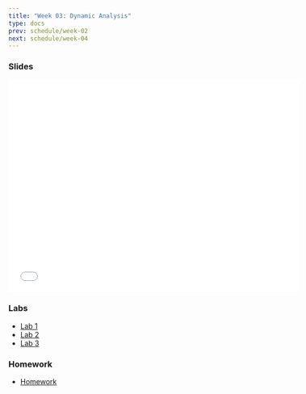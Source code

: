 ```yaml
---
title: "Week 03: Dynamic Analysis"
type: docs
prev: schedule/week-02
next: schedule/week-04
---
```


### Slides

<iframe src="/404.html" width="576" height="420" title="Week 1" scrolling="no" frameborder="0" webkitallowfullscreen mozallowfullscreen allowfullscreen></iframe>

### Labs

- [Lab 1](lab-1/)
- [Lab 2](lab-2/)
- [Lab 3](lab-3/)

### Homework

- [Homework](hw/)
